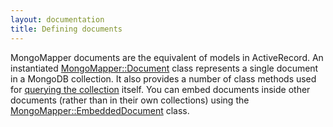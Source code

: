 ```yaml
---
layout: documentation
title: Defining documents
---
```


MongoMapper documents are the equivalent of models in ActiveRecord. An instantiated [MongoMapper::Document](/documentation/documents/document.html) class represents a single document in a MongoDB collection. It also provides a number of class methods used for [querying the collection](/documentation/plugins/querying.html) itself. You can embed documents inside other documents (rather than in their own collections) using the [MongoMapper::EmbeddedDocument](/documentation/documents/embedded-document.html) class.
